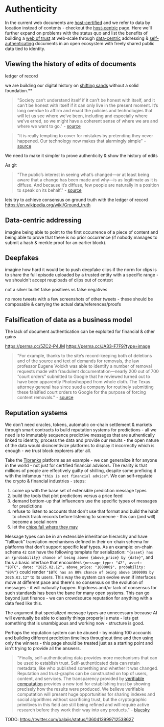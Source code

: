 # Authenticity

In the current web documents are [host-certified](problems.md#the-host-centric-web) and we refer to data by location instead of contents - checkout the [host-centric](../introduction/host_centric.md) page. Here we'll further expand on problems with the status quo and 
list the benefits of building a [web of trust](https://en.wikipedia.org/wiki/Web_of_trust) at web-scale through [data-centric](../introduction/data_centric.md) addressing & [self-authenticating](https://en.wikipedia.org/wiki/Self-authenticating_document) documents in an open ecosystem with freely shared public data tied to identity.

## Viewing the history of edits of documents

ledger of record

we are building our digital history on [shifting sands](https://news.ycombinator.com/item?id=27690525) without a solid foundation.**

> "Society can’t understand itself if it can’t be honest with itself, and it can’t be honest with itself if it can only live in the present moment. It’s long overdue to affirm and enact the policies and technologies that will let us see where we’ve been, including and especially where we’ve erred, so we might have a coherent sense of where we are and where we want to go." - [source](https://www.theatlantic.com/technology/archive/2021/06/the-internet-is-a-collective-hallucination/619320/)

> "It is really tempting to cover for mistakes by pretending they never happened. Our technology now makes that alarmingly simple" - [source](https://www.theatlantic.com/technology/archive/2021/06/the-internet-is-a-collective-hallucination/619320/)

We need to make it simpler to prove authenticity & show the history of edits

As git

> "The public’s interest in seeing what’s changed—or at least being aware that a change has been made and why—is as legitimate as it is diffuse. And because it’s diffuse, few people are naturally in a position to speak on its behalf." - [source](https://www.theatlantic.com/technology/archive/2021/06/the-internet-is-a-collective-hallucination/619320/)

lets try to achieve consensus on ground truth with the ledger of record
https://en.wikipedia.org/wiki/Ground_truth



## Data-centric addressing

imagine being able to point to the first occurrence of a piece of content and being able to prove that there is no prior occurrence (if nobody manages to submit a hash & merkle proof for an earlier block).

## Deepfakes

imagine how hard it would be to push deepfake clips if the norm for clips is to share the full episode uploaded by a trusted entity with a specific range - we shouldn't accept reuploads of clips out of context


not a silver bullet
false positives vs false negatives


no more tweets with a few screenshots of other tweets - these should be composable & carrying the actual data/references/proofs






## Falsification of data as a business model

The lack of document authentication can be exploited for financial & other gains

https://perma.cc/5ZC2-P4JM
https://perma.cc/JA33-F7F9?type=image

> "For example, thanks to the site’s record-keeping both of deletions and of the source and text of demands for removals, the law professor Eugene Volokh was able to identify a number of removal requests made with fraudulent documentation—nearly 200 out of 700 “court orders” submitted to Google that he reviewed turned out to have been apparently Photoshopped from whole cloth. The Texas attorney general has since sued a company for routinely submitting these falsified court orders to Google for the purpose of forcing content removals." - [source](https://www.theatlantic.com/technology/archive/2021/06/the-internet-is-a-collective-hallucination/619320/)

## Reputation systems

We don't need oracles, tokens, automatic on-chain settlement & markets through smart contracts to build reputation systems for predictions - all we need is to immutably sequence predictive messages that are authentically linked to identity, process the data and provide our results - the open nature of the data would disincentivize platforms to display it incorrectly which is enough - we trust block explorers after all.

Take the [Tipranks](https://www.tipranks.com/) platform as an example - we can generalize it for anyone in the world - not just for certified financial advisors. The reality is that millions of people are effectively guilty of shilling, despite some preficing it with the infamous `"this is not financial advice"`. We can self-regulate the crypto & financial industries - steps:
1. come up with the base set of extensible prediction message types
2. build the tools that plot predictions versus a price feed
3. demand bottom-up that influencers use the specific types of messages for predictions
4. refuse to listen to accounts that don't use that format and build the habit to check track records before listening to someone - this can (and will) become a social norm
5. let the [chips fall where they may](https://twitter.com/TSLAgang/status/1433896307702353921)

Message types can be in an extensible inheritance hierarchy and have "fallback" translation mechanisms defined in their on-chain schema for platforms that don't support specific leaf types. As an example: on-chain schema `42` can have the following template for serialization: `"{asset} has an {probability} chance of being above {above_price} by {date}"`, and thus a basic interface that encounters `{message_type: "42", asset: "$BTC", date: "2025.02.12", above_price: "100000$", probability: "80%"}` could render `"$BTC has an 80% chance of being above 100000$ by 2025.02.12"` to its users. This way the system can evolve even if interfaces move at different pace and there's no consensus on the evolution of messages - it will naturally happen. Rigidness and/or lack of consensus for such standards has been the bane for many open systems. This can go beyond just finance - we can crowdsource reputation for anything with a data feed like this.

The argument that specialized message types are unnecessary because AI will eventually be able to classify things properly is mute - lets get something that is unambiguous and working now - structure is good.

Perhaps the reputation system can be abused - by making 100 accounts and building different prediction timelines throughout time and then using only the winners - this page should be treated just as a starting point and isn't trying to provide all the answers.

> "Finally, self-authenticating data provides more mechanisms that can be used to establish trust. Self-authenticated data can retain metadata, like who published something and whether it was changed. Reputation and trust-graphs can be constructed on top of users, content, and services. The transparency provided by [verifiable computation](https://en.wikipedia.org/wiki/Verifiable_computing) provides a new tool for establishing trust by showing precisely how the results were produced. We believe verifiable computation will present huge opportunities for sharing indexes and social algorithms without sacrificing trust, but the cryptographic primitives in this field are still being refined and will require active research before they work their way into any products." - [bluesky](https://blueskyweb.xyz/blog/3-6-2022-a-self-authenticating-social-protocol)



TODO:
https://twitter.com/balajis/status/1360413999712538627








